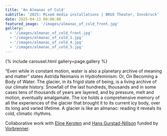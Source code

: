 ```yaml
---
title: 'An Almanac of Cold'
subtitle: '2025: Mixed media installations | BRUX Theater, Innsbruck'
date: 2025-04-11 00:00:00
featured_image: '/images/almanac_of_cold_front.jpg'
gallery:
  - '/images/almanac_of_cold_front.jpg'
  - '/images/almanac_of_cold_1.jpg'
  - '/images/almanac_of_cold_4.jpg'
  - '/images/almanac_of_cold_5.jpg'
---
```


{% include carousel.html gallery=page.gallery %}

“Even while in constant motion, water is also a planetary archive of meaning and
matter” states Astrida Neimanis in Hydrofeminism: Or, On Becoming a Body of
Water. The glacier, in its frigid state of being, is a living archive of our
climate history. Snowfall of the last hundreds, thousands and in some cases tens
of thousands of years are layered, and by pressure, melt and motion, eventually
amalgamate. The ice holds a comprehensive memory of all the experiences of the
glacier that brought it to its current icy body, over its long and varied
lifetime. A glacier is like an almanac: reading it reveals its cold, climatic
rhythms.

Collaborative work with [Eline Kersten](https://elinekersten.com/) and
[Hans Gurstad-Nillson](https://www.gurstad.se/) funded by
[Vorbrenner](https://vorbrenner.at/programm/an-almanac-of-cold).


